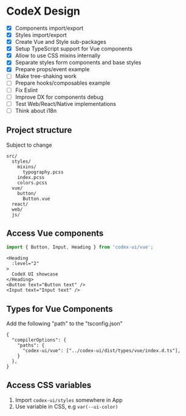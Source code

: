 # CodeX Design

- [x] Components import/export
- [x] Styles import/export
- [x] Create Vue and Style sub-packages
- [x] Setup TypeScript support for Vue components
- [x] Allow to use CSS mixins internally
- [x] Separate styles form components and base styles
- [x] Prepare props/event example
- [ ] Make tree-shaking work
- [ ] Prepare hooks/composables example
- [ ] Fix Eslint
- [ ] Improve DX for components debug
- [ ] Test Web/React/Native implementations
- [ ] Think about i18n

## Project structure

Subject to change

```
src/
  styles/
    mixins/
      typography.pcss
    index.pcss
    colors.pcss
  vue/
    button/
      Button.vue
  react/
  web/
  js/
```

## Access Vue components

```ts
import { Button, Input, Heading } from 'codex-ui/vue';
```

```vue
<Heading
  :level="2"
>
  CodeX UI showcase
</Heading>
<Button text="Button text" />
<Input text="Input text" />
```

## Types for Vue Components

Add the following "path" to the "tsconfig.json"

```
{
  "compilerOptions": {
    "paths": {
      "codex-ui/vue": ["../codex-ui/dist/types/vue/index.d.ts"],
    }
  },
}

```

## Access CSS variables

1. Import `codex-ui/styles` somewhere in App
2. Use variable in CSS, e.g `var(--ui-color)`




